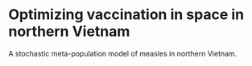 # Optimizing vaccination in space in northern Vietnam

A stochastic meta-population model of measles in northern Vietnam.
